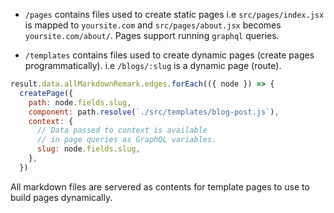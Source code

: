 * `/pages` contains files used to create static pages i.e `src/pages/index.jsx` is mapped to `yoursite.com` and `src/pages/about.jsx` becomes `yoursite.com/about/`. Pages support running `graphql` queries.

* `/templates` contains files used to create dynamic pages (create pages programmatically). i.e `/blogs/:slug` is a dynamic page (route).

```js
result.data.allMarkdownRemark.edges.forEach(({ node }) => {
  createPage({
    path: node.fields.slug,
    component: path.resolve(`./src/templates/blog-post.js`),
    context: {
      // Data passed to context is available
      // in page queries as GraphQL variables.
      slug: node.fields.slug,
    },
  })
```

All markdown files are servered as contents for template pages to use to build pages dynamically.
